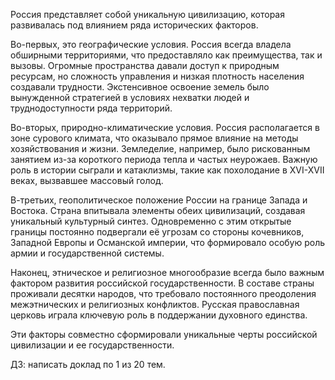 Россия представляет собой уникальную цивилизацию, которая развивалась под влиянием ряда исторических факторов.

Во-первых, это географические условия. Россия всегда владела обширными территориями, что предоставляло как преимущества, так и вызовы. Огромные пространства давали доступ к природным ресурсам, но сложность управления и низкая плотность населения создавали трудности. Экстенсивное освоение земель было вынужденной стратегией в условиях нехватки людей и труднодоступности ряда территорий.

Во-вторых, природно-климатические условия. Россия располагается в зоне сурового климата, что оказывало прямое влияние на методы хозяйствования и жизни. Земледелие, например, было рискованным занятием из-за короткого периода тепла и частых неурожаев. Важную роль в истории сыграли и катаклизмы, такие как похолодание в XVI-XVII веках, вызвавшее массовый голод.

В-третьих, геополитическое положение России на границе Запада и Востока. Страна впитывала элементы обеих цивилизаций, создавая уникальный культурный синтез. Одновременно с этим открытые границы постоянно подвергали её угрозам со стороны кочевников, Западной Европы и Османской империи, что формировало особую роль армии и государственной системы.

Наконец, этническое и религиозное многообразие всегда было важным фактором развития российской государственности. В составе страны проживали десятки народов, что требовало постоянного преодоления межэтнических и религиозных конфликтов. Русская православная церковь играла ключевую роль в поддержании духовного единства. 

Эти факторы совместно сформировали уникальные черты российской цивилизации и ее государственности. 

ДЗ: написать доклад по 1 из 20 тем. 
